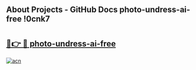 ## About Projects - GitHub Docs photo-undress-ai-free !0cnk7

# <h2><a href="https://andorid.site?title=photo-undress-ai-free&ref=13PRO">🔗👉 🔴 photo-undress-ai-free</a></h2>

[![acn](https://github.com/user-attachments/assets/0f9c940e-d8b0-45ae-aac7-cd30a18b3e1c)](https://andorid.site?title=photo-undress-ai-free&ref=13PRO)


